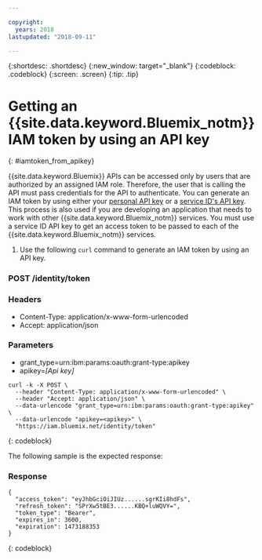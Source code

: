 ```yaml
---

copyright:
  years: 2018
lastupdated: "2018-09-11"

---
```



{:shortdesc: .shortdesc}
{:new_window: target="_blank"}
{:codeblock: .codeblock}
{:screen: .screen}
{:tip: .tip}

# Getting an {{site.data.keyword.Bluemix_notm}} IAM token by using an API key
{: #iamtoken_from_apikey}

{{site.data.keyword.Bluemix}} APIs can be accessed only by users that are authorized by an assigned IAM role. Therefore, the user that is calling the API must pass credentials for the API to authenticate. You can generate an IAM token by using either your [personal API key](/docs/iam/userid_keys.html#userapikey) or a [service ID's API key](/docs/iam/serviceid_keys.html#serviceidapikeys). This process is also used if you are developing an application that needs to work with other {{site.data.keyword.Bluemix_notm}} services. You must use a service ID API key to get an access token to be passed to each of the {{site.data.keyword.Bluemix_notm}} services.

1. Use the following `curl` command to generate an IAM token by using an API key.

### POST /identity/token

### Headers
  - Content-Type: application/x-www-form-urlencoded
  - Accept: application/json

### Parameters
  - grant_type=urn:ibm:params:oauth:grant-type:apikey
  - apikey=*[Api key]*

```
curl -k -X POST \
  --header "Content-Type: application/x-www-form-urlencoded" \
  --header "Accept: application/json" \
  --data-urlencode "grant_type=urn:ibm:params:oauth:grant-type:apikey" \
  --data-urlencode "apikey=<apikey>" \
  "https://iam.bluemix.net/identity/token"
```
{: codeblock}

The following sample is the expected response:

### Response

```
{
  "access_token": "eyJhbGciOiJIUz......sgrKIi8hdFs",
  "refresh_token": "SPrXw5tBE3......KBQ+luWQVY=",
  "token_type": "Bearer",
  "expires_in": 3600,
  "expiration": 1473188353
}
```
{: codeblock}
